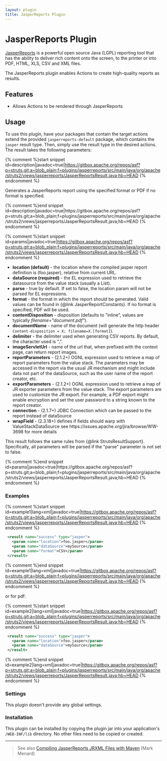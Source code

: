 ```yaml
---
layout: plugin
title: JasperReports Plugin
---
```


# JasperReports Plugin

[JasperReports](http://jasperforge.org/sf/projects/jasperreports) is a powerful open source Java (LGPL) reporting tool that has the ability to deliver rich content onto the screen, to the printer or into PDF, HTML, XLS, CSV and XML files.

The JasperReports plugin enables Actions to create high-quality reports as results.

## Features

+ Allows Actions to be rendered through JasperReports

## Usage

To use this plugin, have your packages that contain the target actions extend the provided `jasperreports-default` package, which contains the `jasper` result type.  Then, simply use the result type in the desired actions.  The result takes the following parameters:

{% comment %}start snippet id=description|javadoc=true|https://gitbox.apache.org/repos/asf?p=struts.git;a=blob_plain;f=plugins/jasperreports/src/main/java/org/apache/struts2/views/jasperreports/JasperReportsResult.java;hb=HEAD  {% endcomment %}
<p> <p>
 Generates a JasperReports report using the specified format or PDF if no
 format is specified.
 </p>
</p>
{% comment %}end snippet id=description|javadoc=true|https://gitbox.apache.org/repos/asf?p=struts.git;a=blob_plain;f=plugins/jasperreports/src/main/java/org/apache/struts2/views/jasperreports/JasperReportsResult.java;hb=HEAD  {% endcomment %}

{% comment %}start snippet id=params|javadoc=true|https://gitbox.apache.org/repos/asf?p=struts.git;a=blob_plain;f=plugins/jasperreports/src/main/java/org/apache/struts2/views/jasperreports/JasperReportsResult.java;hb=HEAD  {% endcomment %}
<p>
 <ul>

 <li><b>location (default)</b> - the location where the compiled jasper report
 definition is (foo.jasper), relative from current URL.</li>
 <li><b>dataSource (required)</b> - the EL expression used to retrieve the
 datasource from the value stack (usually a List).</li>
 <li><b>parse</b> - true by default. If set to false, the location param will
 not be parsed for EL expressions.</li>
 <li><b>format</b> - the format in which the report should be generated. Valid
 values can be found in {@link JasperReportConstants}. If no format is
 specified, PDF will be used.</li>
 <li><b>contentDisposition</b> - disposition (defaults to "inline", values are
 typically <i>filename="document.pdf"</i>).</li>
 <li><b>documentName</b> - name of the document (will generate the http header
 <code>Content-disposition = X; filename=X.[format]</code>).</li>
 <li><b>delimiter</b> - the delimiter used when generating CSV reports. By
 default, the character used is ",".</li>
 <li><b>imageServletUrl</b> - name of the url that, when prefixed with the
 context page, can return report images.</li>
 <li>
 <b>reportParameters</b> - (2.1.2+) OGNL expression used to retrieve a map of
 report parameters from the value stack. The parameters may be accessed
 in the report via the usual JR mechanism and might include data not
 part of the dataSource, such as the user name of the report creator, etc.
 </li>
 <li>
 <b>exportParameters</b> - (2.1.2+) OGNL expression used to retrieve a map of
 JR exporter parameters from the value stack. The export parameters are
 used to customize the JR export. For example, a PDF export might enable
 encryption and set the user password to a string known to the report creator.
 </li>
 <li>
 <b>connection</b> - (2.1.7+) JDBC Connection which can be passed to the
 report instead of dataSource
 </li>
 <li><b>wrapField</b> - (2.3.18+) defines if fields should warp with ValueStackDataSource
 see https://issues.apache.org/jira/browse/WW-3698 for more details
 </li>
 </ul>
 <p>
 This result follows the same rules from {@link StrutsResultSupport}.
 Specifically, all parameters will be parsed if the "parse" parameter
 is not set to false.
 </p>
</p>
{% comment %}end snippet id=params|javadoc=true|https://gitbox.apache.org/repos/asf?p=struts.git;a=blob_plain;f=plugins/jasperreports/src/main/java/org/apache/struts2/views/jasperreports/JasperReportsResult.java;hb=HEAD  {% endcomment %}

### Examples

{% comment %}start snippet id=example1|lang=xml|javadoc=true|https://gitbox.apache.org/repos/asf?p=struts.git;a=blob_plain;f=plugins/jasperreports/src/main/java/org/apache/struts2/views/jasperreports/JasperReportsResult.java;hb=HEAD  {% endcomment %}

```xml
 <result name="success" type="jasper">
   <param name="location">foo.jasper</param>
   <param name="dataSource">mySource</param>
   <param name="format">CSV</param>
 </result>

```

{% comment %}end snippet id=example1|lang=xml|javadoc=true|https://gitbox.apache.org/repos/asf?p=struts.git;a=blob_plain;f=plugins/jasperreports/src/main/java/org/apache/struts2/views/jasperreports/JasperReportsResult.java;hb=HEAD  {% endcomment %}

or for pdf:

{% comment %}start snippet id=example2|lang=xml|javadoc=true|https://gitbox.apache.org/repos/asf?p=struts.git;a=blob_plain;f=plugins/jasperreports/src/main/java/org/apache/struts2/views/jasperreports/JasperReportsResult.java;hb=HEAD  {% endcomment %}

```xml
 <result name="success" type="jasper">
   <param name="location">foo.jasper</param>
   <param name="dataSource">mySource</param>
 </result>

```

{% comment %}end snippet id=example2|lang=xml|javadoc=true|https://gitbox.apache.org/repos/asf?p=struts.git;a=blob_plain;f=plugins/jasperreports/src/main/java/org/apache/struts2/views/jasperreports/JasperReportsResult.java;hb=HEAD  {% endcomment %}

### Settings

This plugin doesn't provide any global settings.

### Installation

This plugin can be installed by copying the plugin jar into your application's `/WEB-INF/lib` directory.  No other files need to be copied or created.

---

> See also [Compiling JasperReports JRXML Files with Maven](http://www.vitarara.org/cms/node/131http://www.vitarara.org/cms/node/131) (Mark Menard)
